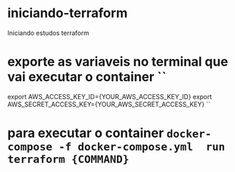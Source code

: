 # iniciando-terraform
Iniciando estudos terraform

# exporte as variaveis no terminal que vai executar o container ``
export AWS_ACCESS_KEY_ID={YOUR_AWS_ACCESS_KEY_ID}
export AWS_SECRET_ACCESS_KEY={YOUR_AWS_SECRET_ACCESS_KEY}
``
# para executar o container `docker-compose -f docker-compose.yml  run terraform {COMMAND}`
